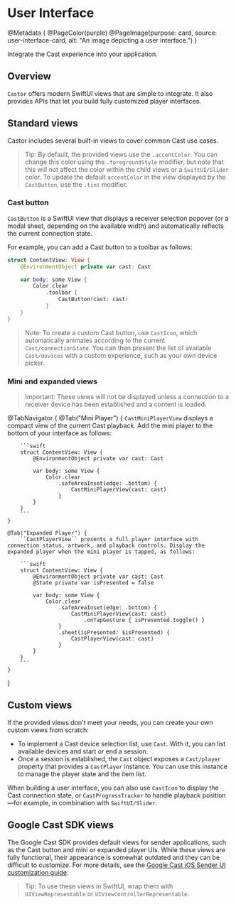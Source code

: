 # User Interface

@Metadata {
    @PageColor(purple)
    @PageImage(purpose: card, source: user-interface-card, alt: "An image depicting a user interface.")
}

Integrate the Cast experience into your application.

## Overview

``Castor`` offers modern SwiftUI views that are simple to integrate. It also provides APIs that let you build fully customized player interfaces.

## Standard views

Castor includes several built-in views to cover common Cast use cases.

> Tip: By default, the provided views use the `.accentColor`. You can change this color using the `.foregroundStyle` modifier, but note that this will not affect the color within the child views or a ``SwiftUI/Slider`` color. To update the default `accentColor` in the view displayed by the ``CastButton``, use the `.tint` modifier.

### Cast button

``CastButton`` is a SwiftUI view that displays a receiver selection popover (or a modal sheet, depending on the available width) and automatically reflects the current connection state.

For example, you can add a Cast button to a toolbar as follows:

```swift
struct ContentView: View {
    @EnvironmentObject private var cast: Cast

    var body: some View {
        Color.clear
            .toolbar {
                CastButton(cast: cast)
            }
    }
}
```

> Note: To create a custom Cast button, use ``CastIcon``, which automatically animates according to the current ``Cast/connectionState``. You can then present the list of available ``Cast/devices`` with a custom experience, such as your own device picker.

### Mini and expanded views

> Important: These views will not be displayed unless a connection to a receiver device has been established and a content is loaded.

<!-- markdownlint-disable MD046 -->
@TabNavigator {
    @Tab("Mini Player") {
        ``CastMiniPlayerView`` displays a compact view of the current Cast playback. Add the mini player to the bottom of your interface as follows:

        ```swift
        struct ContentView: View {
            @EnvironmentObject private var cast: Cast

            var body: some View {
                Color.clear
                    .safeAreaInset(edge: .bottom) {
                        CastMiniPlayerView(cast: cast)
                    }
            }
        }
        ```
    }

    @Tab("Expanded Player") {
        ``CastPlayerView`` presents a full player interface with connection status, artwork, and playback controls. Display the expanded player when the mini player is tapped, as follows:

        ```swift
        struct ContentView: View {
            @EnvironmentObject private var cast: Cast
            @State private var isPresented = false

            var body: some View {
                Color.clear
                    .safeAreaInset(edge: .bottom) {
                        CastMiniPlayerView(cast: cast)
                            .onTapGesture { isPresented.toggle() }
                    }
                    .sheet(isPresented: $isPresented) {
                        CastPlayerView(cast: cast)
                    }
            }
        }
        ```
    }
}
<!-- markdownlint-restore -->

## Custom views

If the provided views don't meet your needs, you can create your own custom views from scratch:  

- To implement a Cast device selection list, use ``Cast``. With it, you can list available devices and start or end a session.  
- Once a session is established, the ``Cast`` object exposes a ``Cast/player`` property that provides a ``CastPlayer`` instance. You can use this instance to manage the player state and the item list.

When building a user interface, you can also use ``CastIcon`` to display the Cast connection state, or ``CastProgressTracker`` to handle playback position—for example, in combination with ``SwiftUI/Slider``.  

## Google Cast SDK views

The Google Cast SDK provides default views for sender applications, such as the Cast button and mini or expanded player UIs. While these views are fully functional, their appearance is somewhat outdated and they can be difficult to customize. For more details, see the [Google Cast iOS Sender UI customization guide](https://developers.google.com/cast/docs/ios_sender/customize_ui#style_hierarchy).  

> Tip: To use these views in SwiftUI, wrap them with `UIViewRepresentable` or `UIViewControllerRepresentable`.
